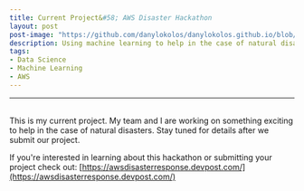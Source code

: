 ```yaml
---
title: Current Project&#58; AWS Disaster Hackathon
layout: post
post-image: "https://github.com/danylokolos/danylokolos.github.io/blob/main/assets/images/Project05-AWS_Hackathon_v3.png?raw=true"
description: Using machine learning to help in the case of natural disasters.    
tags:
- Data Science
- Machine Learning
- AWS
---
```



---
<br>
This is my current project. My team and I are working on something exciting to help in the case of natural disasters. Stay tuned for details after we submit our project.

If you're interested in learning about this hackathon or submitting your project check out: [https://awsdisasterresponse.devpost.com/](https://awsdisasterresponse.devpost.com/)
<br>


